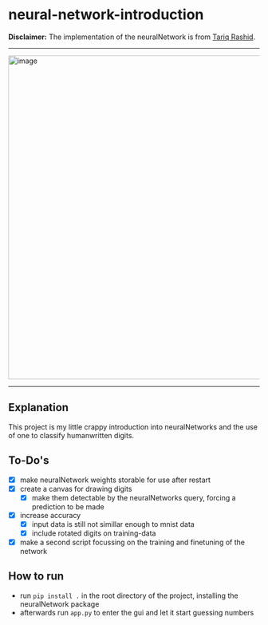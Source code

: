 # neural-network-introduction

**Disclaimer:**
The implementation of the neuralNetwork is from [Tariq Rashid](https://github.com/makeyourownneuralnetwork/makeyourownneuralnetwork).

***

<img width="649" alt="image" src="https://github.com/lauridswegner/neural-network-introduction/assets/128291909/36fe19bf-586f-4f13-b9a5-3c41e15ec26c">

***

## Explanation

This project is my little crappy introduction into neuralNetworks and the use of one to classify humanwritten digits.

## To-Do's

- [x] make neuralNetwork weights storable for use after restart
- [x] create a canvas for drawing digits
    - [x] make them detectable by the neuralNetworks query, forcing a prediction to be made
- [x] increase accuracy
    - [x] input data is still not simillar enough to mnist data
    - [x] include rotated digits on training-data
- [x] make a second script focussing on the training and finetuning of the network

## How to run

- run `pip install .` in the root directory of the project, installing the neuralNetwork package
- afterwards run `app.py` to enter the gui and let it start guessing numbers

